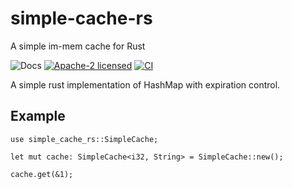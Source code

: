 # simple-cache-rs
A simple im-mem cache for Rust

![Docs](https://docs.rs/simple-cache-rs/badge.svg)
[![Apache-2 licensed](https://img.shields.io/crates/l/simple-cache-rs.svg)](./LICENSE)
[![CI](https://github.com/calvinbrown085/simple-cache-rs/workflows/Rust/badge.svg)](https://github.com/calvinbrown085/simple-cache-rs/actions?query=workflow%3ARust)

A simple rust implementation of HashMap with expiration control.
## Example
```
use simple_cache_rs::SimpleCache;

let mut cache: SimpleCache<i32, String> = SimpleCache::new();

cache.get(&1);
```

